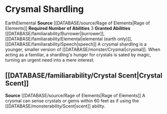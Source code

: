 ﻿---
id: '25'
name: Crysmal Shardling
rus_type_level: null
source: '[[DATABASE/source/Rage of Elements|Rage of Elements]]'
trait: null

---
# Crysmal Shardling

<span class="item-trait">Earth</span><span class="item-trait">Elemental</span>
**Source** [[DATABASE/source/Rage of Elements|Rage of Elements]]
**Required Number of Abilities** 3
**Granted Abilities** [[DATABASE/familiarability/Burrower|burrower]], [[DATABASE/familiarability/Elemental|elemental (earth only)]], [[DATABASE/familiarability/Speech|speech]]
A crysmal shardling is a younger, smaller version of [[DATABASE/monster/Crysmal|crysmal]]. When acting as a familiar, a shardling's hunger for crystals is sated by magic, turning an urgent need into a mere interest.

## [[DATABASE/familiarability/Crystal Scent|Crystal Scent]]

**Source** [[DATABASE/source/Rage of Elements|Rage of Elements]]
A crysmal can sense crystals or gems within 60 feet as if using the [[DATABASE/monsterability/Scent|scent]] ability.